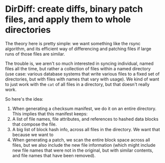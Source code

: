 # DirDiff: create diffs, binary patch files, and apply them to whole directories

The theory here is pretty simple: we want something like the rsync algorithm,
and its efficient way of differencing and patching files if large runs of those
files are similar.

The trouble is, we aren't so much interested in syncing individual, named files
all the time, but rather a collection of files within a named directory (use case:
various database systems that write various files to a fixed set of directories,
but with files with names that vary with usage). We kind of want to just work with
the `cat` of all files in a directory, but that doesn't really work.

So here's the idea:

1. When generating a checksum manifest, we do it on an entire directory. This implies
that this manifest keeps:
  1. A list of file names, file attributes, and references to hashed data blocks
  that compose the file.
  2. A big list of block hash info, across all files in the directory. We want that
  because we want to 
2. When generating a patch, we scan the entire block space across all files, but we
also include the new file information (which might include new file names that were
not in the original, but with similar contents, and file names that have been removed).
